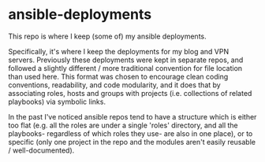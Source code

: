 # ansible-deployments

This repo is where I keep (some of) my ansible deployments.

Specifically, it's where I keep the deployments for my blog and VPN servers. Previously these deployments were kept in separate repos, and followed a slightly different / more traditional convention for file location than used here. This format was chosen to encourage clean coding conventions, readability, and code modularity, and it does that by associating roles, hosts and groups with projects (i.e. collections of related playbooks) via symbolic links.

In the past I've noticed ansible repos tend to have a structure which is either too flat (e.g. all the roles are under a single 'roles' directory, and all the playbooks- regardless of which roles they use- are also in one place), or to specific (only one project in the repo and the modules aren't easily reusable / well-documented).
